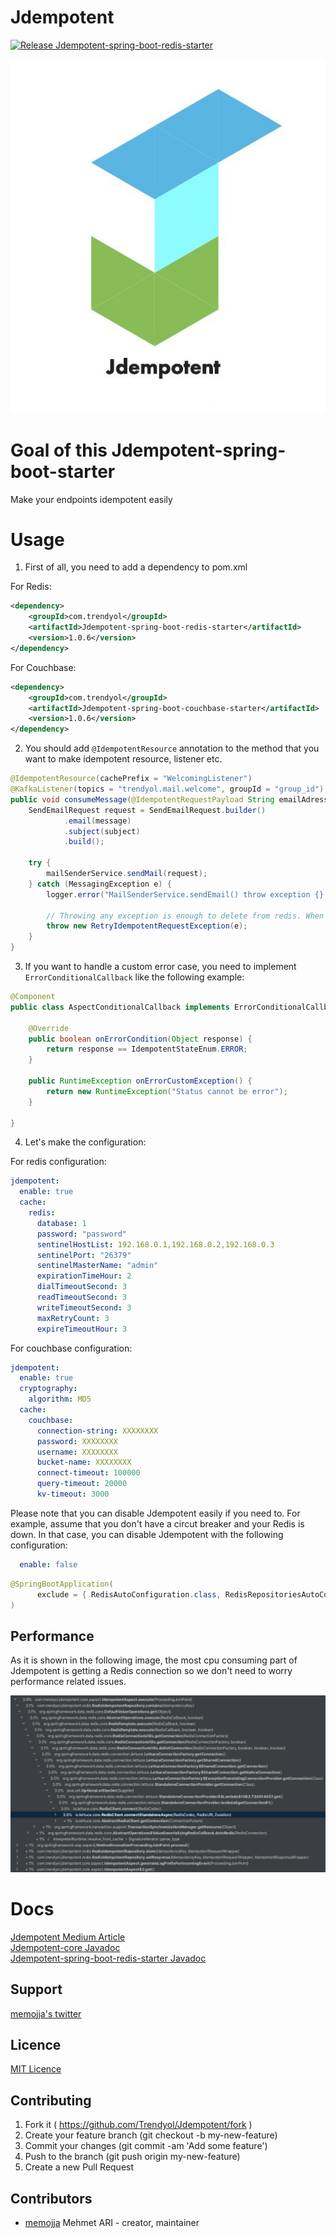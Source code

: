 # Jdempotent

[![Release Jdempotent-spring-boot-redis-starter](https://github.com/Trendyol/Jdempotent/actions/workflows/jdempotent-spring-boot-redis-starter.yml/badge.svg)](https://github.com/Trendyol/Jdempotent/actions/workflows/jdempotent-spring-boot-redis-starter.yml)

<p align="center">
  <img src="examples/logo.jpg">
</p>

# Goal of this Jdempotent-spring-boot-starter

Make your endpoints idempotent easily

# Usage

1. First of all, you need to add a dependency to pom.xml

For Redis:

```xml
<dependency>
    <groupId>com.trendyol</groupId>
    <artifactId>Jdempotent-spring-boot-redis-starter</artifactId>
    <version>1.0.6</version>
</dependency>
```
For Couchbase:

```xml
<dependency>
    <groupId>com.trendyol</groupId>
    <artifactId>Jdempotent-spring-boot-couchbase-starter</artifactId>
    <version>1.0.6</version>
</dependency>
```

2. You should add `@IdempotentResource` annotation to the method that you want to make idempotent resource, listener etc.

```java
@IdempotentResource(cachePrefix = "WelcomingListener")
@KafkaListener(topics = "trendyol.mail.welcome", groupId = "group_id")
public void consumeMessage(@IdempotentRequestPayload String emailAdress) {
    SendEmailRequest request = SendEmailRequest.builder()
            .email(message)
            .subject(subject)
            .build();

    try {
        mailSenderService.sendMail(request);
    } catch (MessagingException e) {
        logger.error("MailSenderService.sendEmail() throw exception {} event: {} ", e, emailAdress);

        // Throwing any exception is enough to delete from redis. When successful, it will not be deleted from redis and will be idempotent.
        throw new RetryIdempotentRequestException(e);
    }
}
```
3. If you want to handle a custom error case, you need to implement `ErrorConditionalCallback` like the following example:

```java
@Component
public class AspectConditionalCallback implements ErrorConditionalCallback {

    @Override
    public boolean onErrorCondition(Object response) {
        return response == IdempotentStateEnum.ERROR;
    }
    
    public RuntimeException onErrorCustomException() {
        return new RuntimeException("Status cannot be error");
    }

}
```

4. Let's make the configuration:

For redis configuration:

```yaml
jdempotent:
  enable: true
  cache:
    redis:
      database: 1
      password: "password"
      sentinelHostList: 192.168.0.1,192.168.0.2,192.168.0.3
      sentinelPort: "26379"
      sentinelMasterName: "admin"
      expirationTimeHour: 2
      dialTimeoutSecond: 3
      readTimeoutSecond: 3
      writeTimeoutSecond: 3
      maxRetryCount: 3
      expireTimeoutHour: 3
```

For couchbase configuration:

```yaml
jdempotent:
  enable: true
  cryptography:
    algorithm: MD5
  cache:
    couchbase:
      connection-string: XXXXXXXX
      password: XXXXXXXX
      username: XXXXXXXX
      bucket-name: XXXXXXXX
      connect-timeout: 100000
      query-timeout: 20000
      kv-timeout: 3000
```

Please note that you can disable Jdempotent easily if you need to. 
For example, assume that you don't have a circut breaker and your Redis is down.
In that case, you can disable Jdempotent with the following configuration:


```yaml
  enable: false
```

```java
@SpringBootApplication(
      exclude = { RedisAutoConfiguration.class, RedisRepositoriesAutoConfiguration.class }
)
```

## Performance

As it is shown in the following image, the most cpu consuming part of Jdempotent is getting a Redis connection so we don't need to worry performance related issues.

<p align="center">
  <img src="examples/cpu-profiling.png">
</p>

# Docs

[Jdempotent Medium Article](https://medium.com/trendyol-tech/an-idempotency-library-jdempotent-5cd2cd0b76ff) <br/>
[Jdempotent-core Javadoc](https://memojja.github.io/jdempotent-core/index.html) <br/>
[Jdempotent-spring-boot-redis-starter Javadoc](https://memojja.github.io/jdempotent-spring-boot-redis-starter/index.html)

## Support

[memojja's twitter](https://twitter.com/memojja) <br/>

## Licence

[MIT Licence](https://opensource.org/licenses/MIT) <br/>

## Contributing

1. Fork it ( https://github.com/Trendyol/Jdempotent/fork )
2. Create your feature branch (git checkout -b my-new-feature)
3. Commit your changes (git commit -am 'Add some feature')
4. Push to the branch (git push origin my-new-feature)
5. Create a new Pull Request

## Contributors

- [memojja](https://github.com/memojja) Mehmet ARI - creator, maintainer
